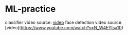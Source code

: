 # ML-practice
classifier video source: [video](https://www.youtube.com/watch?v=jztwpsIzEGc)
face detection video source: [video[(https://www.youtube.com/watch?v=N_W4EYtsa10)
